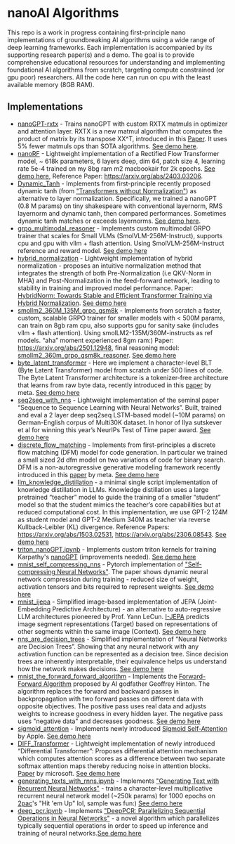 # nanoAI Algorithms

This repo is a work in progress containing first-principle nano implementations of groundbreaking AI algorithms using a wide range of deep learning frameworks. Each implementation is accompanied by its supporting research paper(s) and a demo. The goal is to provide comprehensive educational resources for understanding and implementing foundational AI algorithms from scratch, targeting compute constrained (or gpu poor) researchers. All the code here can run on cpu with the least available memory (8GB RAM).

## Implementations
- [nanoGPT-rxtx](https://github.com/Jaykef/ai-algorithms/blob/main/nanogpt-rxtx.ipynb) - Trains nanoGPT with custom RXTX matmuls in optimizer and attention layer. RXTX is a new matmul algorithm that computes the product of matrix by its transpose XX^T, introduced in this [Paper](https://arxiv.org/abs/2405.14619). It uses 5% fewer matmuls ops than SOTA algorithms. [See demo here](https://x.com/JawardSesay_/status/1940026214951133219).
- [nanoRF](https://github.com/Jaykef/ai-algorithms/blob/main/nanoRF.ipynb) - Lightweight implementation of a Rectified Flow Transformer model, ~ 618k parameters, 6 layers deep, dim 64, patch size 4, learning rate 5e-4  trained on my 8bg ram m2 macbookair for 2k epochs. [See demo here](https://x.com/JawardSesay_/status/1923718725578129838), Reference Paper: https://arxiv.org/abs/2403.03206.
- [Dynamic_Tanh](https://github.com/Jaykef/ai-algorithms/blob/main/Dynamic_Tanh.ipynb) - Implements from first-principle recently proposed dynamic tanh (from ["Transformers without Normalization"](https://arxiv.org/pdf/2503.10622)) as alternative to layer normalization. Specifically, we trained a nanoGPT (0.8 M params) on tiny shakespeare with conventional layernorm, RMS layernorm and dynamic tanh, then compared performances. Sometimes dynamic tanh matches or exceeds layernorms. [See demo here](https://x.com/JawardSesay_/status/1907388292720624070).
- [grpo_multimodal_reasoner](https://github.com/Jaykef/ai-algorithms/blob/main/grpo_multimodal_reasoner.ipynb) - Implements custom multimodal GRPO trainer that scales for Small VLMs (SmolVLM-256M-Instruct), supports cpu and gpu with vllm + flash attention. Using SmolVLM-256M-Instruct reference and reward model. [See demo here](https://x.com/JawardSesay_/status/1903806901630140878)
- [hybrid_normalization](https://github.com/Jaykef/ai-algorithms/blob/main/hybrid_normalization.ipynb) - Lightweight implementation of hybrid normalization - proposes an intuitive normalization method that integrates the strength of both Pre-Normalization (i.e QKV-Norm in MHA) and Post-Normalization in the feed-forward network, leading to stability in training and improved model performance. Paper: [HybridNorm: Towards Stable and Efficient Transformer Training via Hybrid Normalization](https://arxiv.org/pdf/2503.04598). [See demo here](https://x.com/JawardSesay_/status/1898760465934930010)
- [smollm2_360M_135M_grpo_gsm8k](https://github.com/Jaykef/ai-algorithms/blob/main/smollm2_360M_135M_grpo_gsm8k.ipynb) - Implements from scratch a faster, custom, scalable GRPO trainer for smaller models with < 500M params, can train on 8gb ram cpu, also supports gpu for sanity sake (includes vllm + flash attention). Using smolLM2-135M/360M-instructs as ref models. “aha” moment experienced 8gm ram:) Paper: https://arxiv.org/abs/2501.12948, final reasoning model: [smollm2_360m_grpo_gsm8k_reasoner](https://huggingface.co/Jaward/smollm2_360m_grpo_gsm8k_reasoner). [See demo here](https://x.com/JawardSesay_/status/1891176796181196916)
- [byte_latent_transformer](https://github.com/Jaykef/ai-algorithms/blob/main/byte_latent_transformer.ipynb) - Here we implement a character-level BLT (Byte Latent Transformer) model from scratch under 500 lines of code. The Byte Latent Transformer architecture is a tokenizer-free architecture that learns from raw byte data, recently introduced in this [paper](https://dl.fbaipublicfiles.com/blt/BLT__Patches_Scale_Better_Than_Tokens.pdf) by meta. [See demo here](https://x.com/JawardSesay_/status/1872995239184814487?s=46&t=V2mWOpm9AdMX0spmmr0yNQ)
- [seq2seq_with_nns](https://github.com/Jaykef/ai-algorithms/blob/main/seq2seq.ipynb) - Lightweight implementation of the seminal paper “Sequence to Sequence Learning with Neural Networks”. Built, trained and eval a 2 layer deep seq2seq LSTM-based model (~10M params) on German-English corpus of Multi30K dataset. In honor of Ilya sutskever et al for winning this year’s NeurIPs Test of Time paper award. [See demo here](https://x.com/JawardSesay_/status/1865774985505394712?s=46&t=V2mWOpm9AdMX0spmmr0yNQ) 
- [discrete_flow_matching](https://github.com/Jaykef/ai-algorithms/blob/main/dfm.ipynb) - Implements from first-principles a discrete flow matching (DFM) model for code generation. In particular we trained a small sized 2d dfm model on two variations of code for binary search. DFM is a non-autoregressive generative modeling framework recently introduced in this <a href="https://arxiv.org/pdf/2407.15595">paper</a> by meta. [See demo here](https://x.com/JawardSesay_/status/1870181569832595709)
- [llm_knowledge_distillation](https://github.com/Jaykef/ai-algorithms/blob/main/llm_knowledge_distillation.ipynb) - a minimal single script implementation of knowledge distillation in LLMs. Knowledge distillation uses a large pretrained “teacher” model to guide the training of a smaller “student” model so that the student mimics the teacher’s core capabilities but at reduced computational cost. In this implementation, we use GPT-2 124M as student model and GPT-2 Medium 340M as teacher via reverse Kullback-Leibler (KL) divergence. Reference Papers: https://arxiv.org/abs/1503.02531, https://arxiv.org/abs/2306.08543. [See demo here](https://x.com/JawardSesay_/status/1879046868212322340)
- [triton_nanoGPT.ipynb](https://github.com/Jaykef/ai-algorithms/blob/main/triton_nanoGPT.ipynb) - Implements custom triton kernels for training Karpathy's [nanoGPT](https://github.com/karpathy/nanoGPT) (improvements needed). [See demo here](https://x.com/JawardSesay_/status/1847943239531131338?s=46&t=V2mWOpm9AdMX0spmmr0yNQ)
- [mnist_self_compressing_nns](https://github.com/Jaykef/ai-algorithms/blob/main/mnist_self_compression.ipynb) - Pytorch implementation of ["Self-compressing Neural Networks"](https://arxiv.org/pdf/2301.13142). The paper shows dynamic neural network compression during training - reduced size of weight, activation tensors and bits required to represent weights. [See demo here](https://x.com/JawardSesay_/status/1821518359122280482)
- [mnist_ijepa](https://github.com/Jaykef/ai-algorithms/blob/main/mnist_ijepa.ipynb) - Simplified image-based implementation of JEPA (Joint-Embedding Predictive Architecture) - an alternative to auto-regressive LLM architectures pioneered by Prof. Yann LeCun. [I-JEPA](https://arxiv.org/pdf/2301.08243.pdf) predicts image segment representations (Target) based on representations of other segments within the same image (Context). [See demo here](https://x.com/JawardSesay_/status/1823701789126091244)
- [nns_are_decision_trees](https://github.com/Jaykef/ai-algorithms/blob/main/nns_are%20decision_trees.ipynb) - Simplified implementation of “Neural Networks are Decision Trees”. Showing that any neural network with any activation function can be represented as a decision tree. Since decision trees are inherently interpretable, their equivalence helps us understand how the network makes decisions. [See demo here](https://x.com/JawardSesay_/status/1829160656836407694)
- [mnist_the_forward_forward_algorithm](https://github.com/Jaykef/ai-algorithms/blob/main/mnist_the_forward_forward_algorithm.ipynb) - Implements the [Forward-Forward Algorithm](https://arxiv.org/abs/2212.13345) proposed by AI godfather Geoffrey Hinton. The algorithm replaces the forward and backward passes in backpropagation with two forward passes on different data with opposite objectives. The positive pass uses real data and adjusts weights to increase goodness in every hidden layer. The negative pass uses "negative data" and decreases goodness. [See demo here](https://x.com/JawardSesay_/status/1830926688282108210)
- [sigmoid_attention](https://github.com/Jaykef/ai-algorithms/blob/main/sigmoid_attn.ipynb) - Implements newly introduced [Sigmoid Self-Attention](https://arxiv.org/abs/2409.04431) by Apple. [See demo here](https://x.com/JawardSesay_/status/1835291884543000672)
- [DIFF_Transformer](https://github.com/Jaykef/ai-algorithms/blob/main/DIFF_Transformer.ipynb) - Lightweight implementation of newly introduced “Differential Transformer”: Proposes differential attention mechanism which computes attention scores as a difference between two separate softmax attention maps thereby reducing noise in attention blocks. [Paper](https://arxiv.org/pdf/2410.05258) by microsoft. [See demo here](https://x.com/JawardSesay_/status/1843660249653518688)
- [generating_texts_with_rnns.ipynb](https://github.com/Jaykef/ai-algorithms/blob/main/generating_texts_with_rnns.ipynb) - Implements ["Generating Text with Recurrent Neural Networks"](https://icml.cc/2011/papers/524_icmlpaper.pdf) - trains a character-level multiplicative recurrent neural network model (~250k params) for 1000 epochs on [2pac](https://github.com/Jaykef/ai-algorithms/blob/main/data/tupac.txt)'s "Hit 'em Up" lol, sample was fun:) [See demo here](https://x.com/JawardSesay_/status/1858125900682027050)
- [deep_pcr.ipynb](https://github.com/Jaykef/ai-algorithms/blob/main/deep_pcr.ipynb) - Implements ["DeepPCR: Parallelizing Sequential Operations in Neural Networks"](https://machinelearning.apple.com/research/deeppcr) - a novel algorithm which parallelizes typically sequential operations in order to speed up inference and training of neural networks.[See demo here](https://x.com/JawardSesay_/status/1862837903015166079?s=46&t=V2mWOpm9AdMX0spmmr0yNQ)

